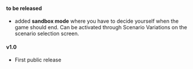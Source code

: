 #### to be released

* added **sandbox mode** where you have to decide yourself when the game should end. Can be activated through Scenario Variations on the scenario selection screen.  

#### v1.0

* First public release
